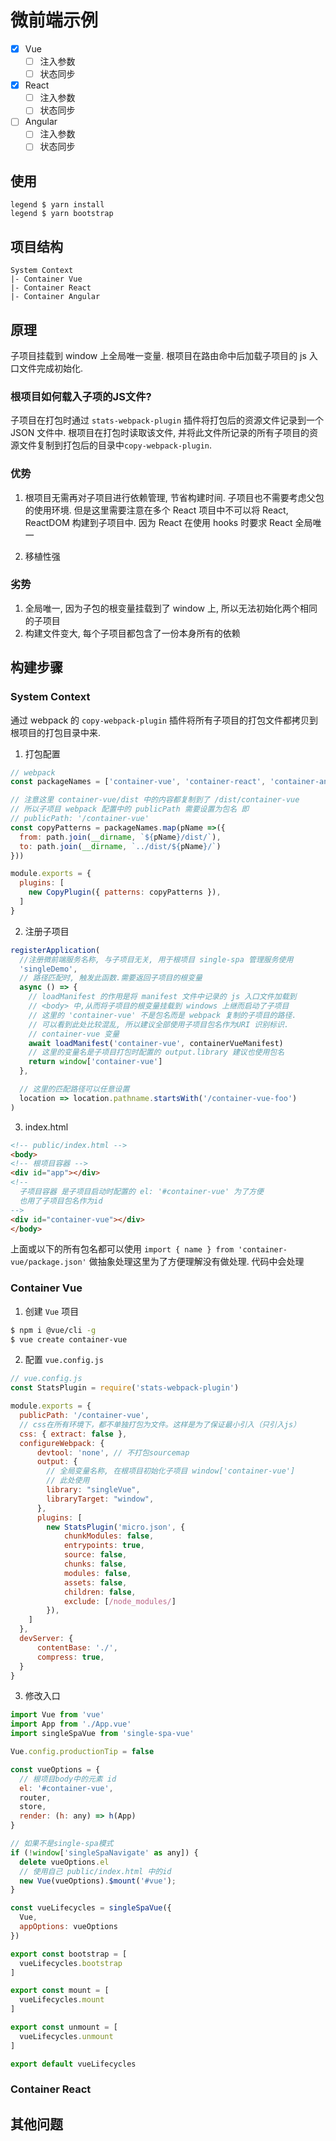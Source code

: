 # 微前端示例

- [x] Vue
  - [ ] 注入参数
  - [ ] 状态同步
- [x] React
  - [ ] 注入参数
  - [ ] 状态同步
- [ ] Angular
  - [ ] 注入参数
  - [ ] 状态同步

## 使用

```
legend $ yarn install
legend $ yarn bootstrap
```

## 项目结构

``` 
System Context
|- Container Vue
|- Container React
|- Container Angular
```

## 原理

子项目挂载到 window 上全局唯一变量. 根项目在路由命中后加载子项目的 js 入口文件完成初始化. 

### 根项目如何载入子项的JS文件?

子项目在打包时通过 `stats-webpack-plugin` 插件将打包后的资源文件记录到一个 JSON 文件中. 根项目在打包时读取该文件, 并将此文件所记录的所有子项目的资源文件复制到打包后的目录中`copy-webpack-plugin`.


### 优势

1. 根项目无需再对子项目进行依赖管理, 节省构建时间. 子项目也不需要考虑父包的使用环境. 但是这里需要注意在多个 React 项目中不可以将 React, ReactDOM 构建到子项目中. 因为 React 在使用 hooks 时要求 React 全局唯一

2. 移植性强

### 劣势

1. 全局唯一, 因为子包的根变量挂载到了 window 上, 所以无法初始化两个相同的子项目
2. 构建文件变大, 每个子项目都包含了一份本身所有的依赖


## 构建步骤

### System Context

通过 webpack 的 `copy-webpack-plugin` 插件将所有子项目的打包文件都拷贝到根项目的打包目录中来. 

1. 打包配置

``` js
// webpack
const packageNames = ['container-vue', 'container-react', 'container-angular']

// 注意这里 container-vue/dist 中的内容都复制到了 /dist/container-vue
// 所以子项目 webpack 配置中的 publicPath 需要设置为包名 即
// publicPath: '/container-vue'
const copyPatterns = packageNames.map(pName =>({ 
  from: path.join(__dirname, `${pName}/dist/`), 
  to: path.join(__dirname, `../dist/${pName}/`) 
}))

module.exports = {
  plugins: [
    new CopyPlugin({ patterns: copyPatterns }),
  ]
}
```

2. 注册子项目 

``` js
registerApplication( 
  //注册微前端服务名称, 与子项目无关, 用于根项目 single-spa 管理服务使用
  'singleDemo', 
  // 路径匹配时, 触发此函数.需要返回子项目的根变量
  async () => {
    // loadManifest 的作用是将 manifest 文件中记录的 js 入口文件加载到 
    // <body> 中,从而将子项目的根变量挂载到 windows 上继而启动了子项目
    // 这里的 'container-vue' 不是包名而是 webpack 复制的子项目的路径.
    // 可以看到此处比较混乱, 所以建议全部使用子项目包名作为URI 识别标识.
    // container-vue 变量
    await loadManifest('container-vue', containerVueManifest)
    // 这里的变量名是子项目打包时配置的 output.library 建议也使用包名
    return window['container-vue']
  },

  // 这里的匹配路径可以任意设置
  location => location.pathname.startsWith('/container-vue-foo') 
)


```
3. index.html

```html
<!-- public/index.html -->
<body>
<!-- 根项目容器 -->
<div id="app"></div> 
<!-- 
  子项目容器 是子项目启动时配置的 el: '#container-vue' 为了方便
  也用了子项目包名作为id
-->
<div id="container-vue"></div>
</body>

```

上面或以下的所有包名都可以使用 `import { name } from 'container-vue/package.json'` 做抽象处理这里为了方便理解没有做处理. 代码中会处理

### Container Vue

1. 创建 `Vue` 项目

``` bash
$ npm i @vue/cli -g
$ vue create container-vue
```

2. 配置 `vue.config.js`

``` js
// vue.config.js
const StatsPlugin = require('stats-webpack-plugin')

module.exports = {
  publicPath: '/container-vue',
  // css在所有环境下，都不单独打包为文件。这样是为了保证最小引入（只引入js）
  css: { extract: false },
  configureWebpack: {
      devtool: 'none', // 不打包sourcemap
      output: {
        // 全局变量名称, 在根项目初始化子项目 window['container-vue'] 
        // 此处使用 
        library: "singleVue",
        libraryTarget: "window",
      },
      plugins: [
        new StatsPlugin('micro.json', {
            chunkModules: false,
            entrypoints: true,
            source: false,
            chunks: false,
            modules: false,
            assets: false,
            children: false,
            exclude: [/node_modules/]
        }),
    ]
  },
  devServer: {
      contentBase: './',
      compress: true,
  }
}
```

3. 修改入口 

``` js
import Vue from 'vue'
import App from './App.vue'
import singleSpaVue from 'single-spa-vue'

Vue.config.productionTip = false

const vueOptions = {
  // 根项目body中的元素 id
  el: '#container-vue',
  router,
  store,
  render: (h: any) => h(App)
}

// 如果不是single-spa模式
if (!window['singleSpaNavigate' as any]) { 
  delete vueOptions.el
  // 使用自己 public/index.html 中的id
  new Vue(vueOptions).$mount('#vue');
}

const vueLifecycles = singleSpaVue({
  Vue,
  appOptions: vueOptions
})

export const bootstrap = [
  vueLifecycles.bootstrap
]

export const mount = [
  vueLifecycles.mount
]

export const unmount = [
  vueLifecycles.unmount
]

export default vueLifecycles

```

### Container React


## 其他问题